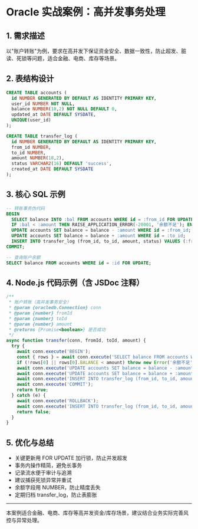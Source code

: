 # Oracle 实战案例：高并发事务处理

## 1. 需求描述
以"账户转账"为例，要求在高并发下保证资金安全、数据一致性，防止超发、脏读、死锁等问题，适合金融、电商、库存等场景。

## 2. 表结构设计
```sql
CREATE TABLE accounts (
  id NUMBER GENERATED BY DEFAULT AS IDENTITY PRIMARY KEY,
  user_id NUMBER NOT NULL,
  balance NUMBER(18,2) NOT NULL DEFAULT 0,
  updated_at DATE DEFAULT SYSDATE,
  UNIQUE(user_id)
);

CREATE TABLE transfer_log (
  id NUMBER GENERATED BY DEFAULT AS IDENTITY PRIMARY KEY,
  from_id NUMBER,
  to_id NUMBER,
  amount NUMBER(18,2),
  status VARCHAR2(16) DEFAULT 'success',
  created_at DATE DEFAULT SYSDATE
);
```

## 3. 核心 SQL 示例
```sql
-- 转账事务伪代码
BEGIN
  SELECT balance INTO :bal FROM accounts WHERE id = :from_id FOR UPDATE;
  IF :bal < :amount THEN RAISE_APPLICATION_ERROR(-20001, '余额不足'); END IF;
  UPDATE accounts SET balance = balance - :amount WHERE id = :from_id;
  UPDATE accounts SET balance = balance + :amount WHERE id = :to_id;
  INSERT INTO transfer_log (from_id, to_id, amount, status) VALUES (:from_id, :to_id, :amount, 'success');
COMMIT;

-- 查询账户余额
SELECT balance FROM accounts WHERE id = :id FOR UPDATE;
```

## 4. Node.js 代码示例（含 JSDoc 注释）
```js
/**
 * 账户转账（高并发事务安全）
 * @param {oracledb.Connection} conn
 * @param {number} fromId
 * @param {number} toId
 * @param {number} amount
 * @returns {Promise<boolean>} 是否成功
 */
async function transfer(conn, fromId, toId, amount) {
  try {
    await conn.execute('BEGIN');
    const { rows } = await conn.execute('SELECT balance FROM accounts WHERE id = :id FOR UPDATE', { id: fromId });
    if (!rows[0] || rows[0].BALANCE < amount) throw new Error('余额不足');
    await conn.execute('UPDATE accounts SET balance = balance - :amount WHERE id = :id', { amount, id: fromId });
    await conn.execute('UPDATE accounts SET balance = balance + :amount WHERE id = :id', { amount, id: toId });
    await conn.execute('INSERT INTO transfer_log (from_id, to_id, amount, status) VALUES (:fromId, :toId, :amount, :status)', { fromId, toId, amount, status: 'success' });
    await conn.execute('COMMIT');
    return true;
  } catch (e) {
    await conn.execute('ROLLBACK');
    await conn.execute('INSERT INTO transfer_log (from_id, to_id, amount, status) VALUES (:fromId, :toId, :amount, :status)', { fromId, toId, amount, status: 'fail' });
    return false;
  }
}
```

## 5. 优化与总结
- 关键更新用 FOR UPDATE 加行锁，防止并发超发
- 事务内操作精简，避免长事务
- 记录流水便于审计与追溯
- 建议捕获死锁异常并重试
- 余额字段用 NUMBER，防止精度丢失
- 定期归档 transfer_log，防止表膨胀

---

本案例适合金融、电商、库存等高并发资金/库存场景，建议结合业务实际完善风控与异常处理。 